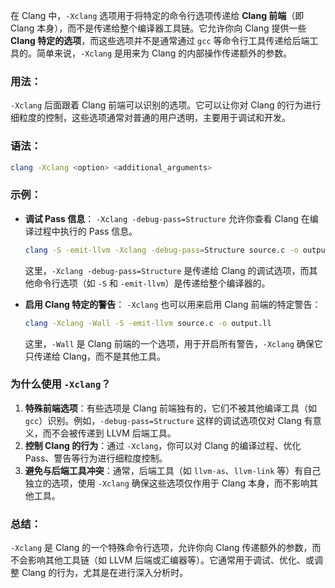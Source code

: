 

在 Clang 中，`-Xclang` 选项用于将特定的命令行选项传递给 **Clang 前端**（即 Clang 本身），而不是传递给整个编译器工具链。它允许你向 Clang 提供一些 **Clang 特定的选项**，而这些选项并不是通常通过 `gcc` 等命令行工具传递给后端工具的。简单来说，`-Xclang` 是用来为 Clang 的内部操作传递额外的参数。

### 用法：

`-Xclang` 后面跟着 Clang 前端可以识别的选项。它可以让你对 Clang 的行为进行细粒度的控制，这些选项通常对普通的用户透明，主要用于调试和开发。

### 语法：

```bash
clang -Xclang <option> <additional_arguments>
```

### 示例：

- **调试 Pass 信息**： `-Xclang -debug-pass=Structure` 允许你查看 Clang 在编译过程中执行的 Pass 信息。

  ```bash
  clang -S -emit-llvm -Xclang -debug-pass=Structure source.c -o output.ll
  ```

  这里，`-Xclang -debug-pass=Structure` 是传递给 Clang 的调试选项，而其他命令行选项（如 `-S` 和 `-emit-llvm`）是传递给整个编译器的。

- **启用 Clang 特定的警告**： `-Xclang` 也可以用来启用 Clang 前端的特定警告：

  ```bash
  clang -Xclang -Wall -S -emit-llvm source.c -o output.ll
  ```

  这里，`-Wall` 是 Clang 前端的一个选项，用于开启所有警告，`-Xclang` 确保它只传递给 Clang，而不是其他工具。

### 为什么使用 `-Xclang`？

1. **特殊前端选项**：有些选项是 Clang 前端独有的，它们不被其他编译工具（如 `gcc`）识别。例如，`-debug-pass=Structure` 这样的调试选项仅对 Clang 有意义，而不会被传递到 LLVM 后端工具。
2. **控制 Clang 的行为**：通过 `-Xclang`，你可以对 Clang 的编译过程、优化 Pass、警告等行为进行细粒度控制。
3. **避免与后端工具冲突**：通常，后端工具（如 `llvm-as`、`llvm-link` 等）有自己独立的选项，使用 `-Xclang` 确保这些选项仅作用于 Clang 本身，而不影响其他工具。

### 总结：

`-Xclang` 是 Clang 的一个特殊命令行选项，允许你向 Clang 传递额外的参数，而不会影响其他工具链（如 LLVM 后端或汇编器等）。它通常用于调试、优化、或调整 Clang 的行为，尤其是在进行深入分析时。